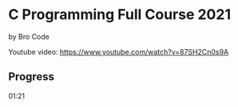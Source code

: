 # C Programming Full Course 2021
by Bro Code

Youtube video: https://www.youtube.com/watch?v=87SH2Cn0s9A

## Progress
01:21
